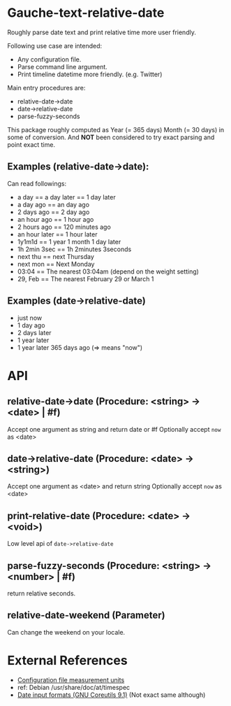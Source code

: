 # Gauche-text-relative-date

Roughly parse date text and print relative time more user friendly.

Following use case are intended:

- Any configuration file.
- Parse command line argument.
- Print timeline datetime more friendly. (e.g. Twitter)

Main entry procedures are:

- relative-date->date
- date->relative-date
- parse-fuzzy-seconds

This package roughly computed as Year (= 365 days) Month (= 30 days) in some of conversion.
And **NOT** been considered to try exact parsing and point exact time.

## Examples (relative-date->date):

Can read followings:

- a day == a day later == 1 day later
- a day ago == an day ago
- 2 days ago == 2 day ago
- an hour ago == 1 hour ago
- 2 hours ago == 120 minutes ago
- an hour later == 1 hour later
- 1y1m1d == 1 year 1 month 1 day later
- 1h 2min 3sec == 1h 2minutes 3seconds
- next thu == next Thursday
- next mon == Next Monday
- 03:04 == The nearest 03:04am (depend on the weight setting)
- 29, Feb == The nearest February 29 or March 1

## Examples (date->relative-date)

- just now
- 1 day ago
- 2 days later
- 1 year later
- 1 year later 365 days ago (=> means "now")

# API

## relative-date->date (Procedure: \<string> -> \<date> | #f)

Accept one argument as string and return date or #f
Optionally accept `now` as \<date>

## date->relative-date (Procedure: \<date> -> \<string>)

Accept one argument as \<date> and return string
Optionally accept `now` as \<date>

## print-relative-date (Procedure: \<date> -> \<void>)

Low level api of `date->relative-date`

## parse-fuzzy-seconds (Procedure: \<string> -> \<number> | #f)

return relative seconds.

## relative-date-weekend (Parameter)

Can change the weekend on your locale.

# External References

- [Configuration file measurement units](https://nginx.org/en/docs/syntax.html)
- ref: Debian /usr/share/doc/at/timespec
- [Date input formats (GNU Coreutils 9.1)](https://www.gnu.org/software/coreutils/manual/html_node/Date-input-formats.html#Date-input-formats) (Not exact same although)

